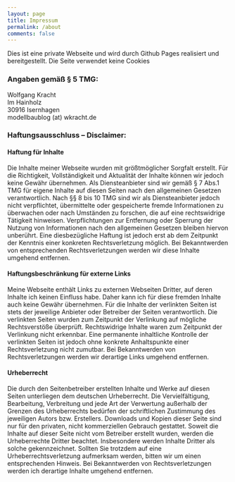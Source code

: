 ```yaml
---
layout: page
title: Impressum
permalink: /about
comments: false
---
```


<div class="row justify-content-between">
<div class="col-md-8 pr-5">

<p>Dies ist eine private Webseite und wird durch Github Pages realisiert und bereitgestellt. Die Seite verwendet keine Cookies</p>

<h3>Angaben gemäß § 5 TMG:</h3>

Wolfgang Kracht<br>
Im Hainholz<br>
30916 Isernhagen<br>
modellbaublog (at) wkracht.de<br>

<h3>Haftungsausschluss – Disclaimer:</h3>

<h4>Haftung für Inhalte</h4>
Die Inhalte meiner Webseite wurden mit größtmöglicher Sorgfalt erstellt. Für die
Richtigkeit, Vollständigkeit und Aktualität der Inhalte können wir jedoch keine
Gewähr übernehmen. Als Diensteanbieter sind wir gemäß § 7 Abs.1 TMG für
eigene Inhalte auf diesen Seiten nach den allgemeinen Gesetzen verantwortlich.
Nach §§ 8 bis 10 TMG sind wir als Diensteanbieter jedoch nicht verpflichtet,
übermittelte oder gespeicherte fremde Informationen zu überwachen oder nach
Umständen zu forschen, die auf eine rechtswidrige Tätigkeit hinweisen.
Verpflichtungen zur Entfernung oder Sperrung der Nutzung von Informationen
nach den allgemeinen Gesetzen bleiben hiervon unberührt.
Eine diesbezügliche Haftung ist jedoch erst ab dem Zeitpunkt der Kenntnis einer
konkreten Rechtsverletzung möglich. Bei Bekanntwerden von entsprechenden
Rechtsverletzungen werden wir diese Inhalte umgehend entfernen.

<h4>Haftungsbeschränkung für externe Links</h4>
Meine Webseite enthält Links zu externen Webseiten Dritter, auf deren Inhalte
ich keinen Einfluss habe. Daher kann ich für diese fremden Inhalte auch
keine Gewähr übernehmen. Für die Inhalte der verlinkten Seiten ist stets der
jeweilige Anbieter oder Betreiber der Seiten verantwortlich.
Die verlinkten Seiten wurden zum Zeitpunkt der Verlinkung auf mögliche
Rechtsverstöße überprüft. Rechtswidrige Inhalte waren zum Zeitpunkt der
Verlinkung nicht erkennbar. Eine permanente inhaltliche Kontrolle der verlinkten
Seiten ist jedoch ohne konkrete Anhaltspunkte einer Rechtsverletzung nicht
zumutbar. Bei Bekanntwerden von Rechtsverletzungen werden wir derartige
Links umgehend entfernen.

<h4>Urheberrecht</h4>
Die durch den Seitenbetreiber erstellten Inhalte und Werke auf diesen Seiten
unterliegen dem deutschen Urheberrecht. Die Vervielfältigung, Bearbeitung,
Verbreitung und jede Art der Verwertung außerhalb der Grenzen des
Urheberrechts bedürfen der schriftlichen Zustimmung des jeweiligen Autors
bzw. Erstellers. Downloads und Kopien dieser Seite sind nur für den privaten,
nicht kommerziellen Gebrauch gestattet.
Soweit die Inhalte auf dieser Seite nicht vom Betreiber erstellt wurden, werden
die Urheberrechte Dritter beachtet. Insbesondere werden Inhalte Dritter als
solche gekennzeichnet. Sollten Sie trotzdem auf eine Urheberrechtsverletzung
aufmerksam werden, bitten wir um einen entsprechenden Hinweis. Bei
Bekanntwerden von Rechtsverletzungen werden ich derartige Inhalte umgehend
entfernen.
</div>
</div>
